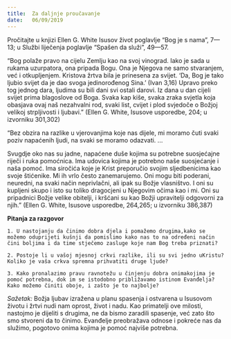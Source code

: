 ```yaml
---
title:  Za daljnje proučavanje
date:   06/09/2019
---
```


Pročitajte u knjizi Ellen G. White Isusov život poglavlje “Bog je s nama”, 7—13; u Službi liječenja poglavlje “Spašen da služi”, 49—57.

“Bog polaže pravo na cijelu Zemlju kao na svoj vinograd. Iako je sada u rukama uzurpatora, ona pripada Bogu. Ona je Njegova ne samo stvaranjem, već i otkupljenjem. Kristova žrtva bila je prinesena za svijet. ‘Da, Bog je tako ljubio svijet da je dao svoga jedinorođenog Sina.’ (Ivan 3,16) Upravo preko tog jednog dara, ljudima su bili dani svi ostali darovi. Iz dana u dan cijeli svijet prima blagoslove od Boga. Svaka kap kiše, svaka zraka svjetla koja obasjava ovaj naš nezahvalni rod, svaki list, cvijet i plod svjedoče o Božjoj velikoj strpljivosti i ljubavi.” (Ellen G. White, Isusove usporedbe, 204; u izvorniku 301,302)

“Bez obzira na razlike u vjerovanjima koje nas dijele, mi moramo čuti svaki poziv napaćenih ljudi, na svaki se moramo odazvati. ...

Svugdje oko nas su jadne, napaćene duše kojima su potrebne suosjećajne riječi i ruka pomoćnica. Ima udovica kojima je potrebno naše suosjećanje i naša pomoć. Ima siročića koje je Krist preporučio svojim sljedbenicima kao svoje štićenike. Mi ih vrlo često zanemarujemo. Oni mogu biti poderani, neuredni, na svaki način neprivlačni, ali ipak su Božje vlasništvo. I oni su kupljeni skupo i isto su toliko dragocjeni u Njegovim očima kao i mi. Oni su pripadnici Božje velike obitelji, i kršćani su kao Božji upravitelji odgovorni za njih.” (Ellen G. White, Isusove usporedbe, 264,265; u izvorniku 386,387)

**Pitanja za razgovor**

`1.	U nastojanju da činimo dobra djela i pomažemo drugima,kako se možemo oduprijeti kušnji da pomislimo kako nas to na određeni način čini boljima i da time stječemo zasluge koje nam Bog treba priznati?`

`2.	Postoje li u vašoj mjesnoj crkvi razlike, ili su svi jedno uKristu? Koliko je vaša crkva spremna prihvatiti druge ljude?`

`3.	Kako pronalazimo pravu ravnotežu u činjenju dobra onimakojima je pomoć potrebna, dok im se istodobno približavamo istinom Evanđelja? Kako možemo činiti oboje, i zašto je to najbolje?`

*Sažetak:* Božja ljubav izražena u planu spasenja i ostvarena u Isusovom životu i žrtvi nudi nam oprost, život i nadu. Kao primatelji ove milosti, nastojmo je dijeliti s drugima, ne da bismo zaradili spasenje, već zato što smo stvoreni da to činimo. Evanđelje preobražava odnose i pokreće nas da služimo, pogotovo onima kojima je pomoć najviše potrebna.
